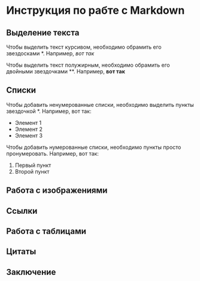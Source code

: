 # Инструкция по рабте с Markdown

## Выделение текста

Чтобы выделить текст курсивом, необходимо обрамить его звездосками *. Например, *вот так*

Чтобы выделить текст полужирным, необходимо обрамить его двойными звездочками **. Например, **вот так**


## Списки

Чтобы добавить ненумерованные списки, необходимо выделить пункты звездочкой *. Например,  вот так:
* Элемент 1
* Элемент 2
* Элемент 3

 Чтобы добавить нумерованные списки, необходимо пункты просто пронумеровать. Например, вот так:
 1. Первый пункт
 2. Второй пункт 
 
## Работа с изображениями

## Ссылки

## Работа с таблицами

## Цитаты

## Заключение